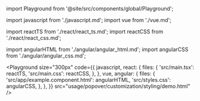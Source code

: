 import Playground from '@site/src/components/global/Playground';

import javascript from './javascript.md';
import vue from './vue.md';

import reactTS from './react/react_ts.md';
import reactCSS from './react/react_css.md';

import angularHTML from './angular/angular_html.md';
import angularCSS from './angular/angular_css.md';

<Playground
  size="300px"
  code={{
    javascript,
    react: {
      files: {
        'src/main.tsx': reactTS,
        'src/main.css': reactCSS,
      },
    },
    vue,
    angular: {
      files: {
        'src/app/example.component.html': angularHTML,
        'src/styles.css': angularCSS,
      },
    },
  }}
  src="usage/popover/customization/styling/demo.html"
/>
